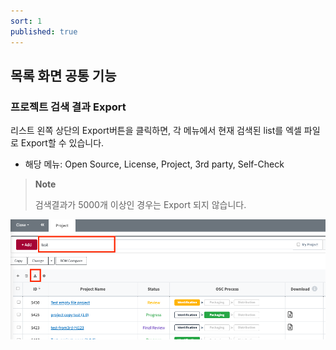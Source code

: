 ```yaml
---
sort: 1
published: true
---
```


## 목록 화면 공통 기능
### 프로젝트 검색 결과 Export
리스트 왼쪽 상단의 Export버튼을 클릭하면, 각 메뉴에서 현재 검색된 list를 엑셀 파일로 Export할 수 있습니다.
- 해당 메뉴: Open Source, License, Project, 3rd party, Self-Check
> **Note**
>
> 검색결과가 5000개 이상인 경우는 Export 되지 않습니다.

![ListExport](../../images/common/list_view_buttons/list_export.png)
